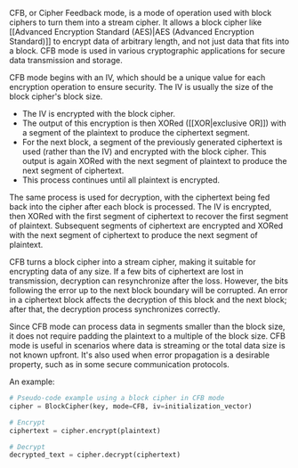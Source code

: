 CFB, or Cipher Feedback mode, is a mode of operation used with block ciphers to turn them into a stream cipher. It allows a block cipher like [[Advanced Encryption Standard (AES)|AES (Advanced Encryption Standard)]] to encrypt data of arbitrary length, and not just data that fits into a block. CFB mode is used in various cryptographic applications for secure data transmission and storage.

CFB mode begins with an IV, which should be a unique value for each encryption operation to ensure security. The IV is usually the size of the block cipher's block size.

- The IV is encrypted with the block cipher.
- The output of this encryption is then XORed ([[XOR|exclusive OR]]) with a segment of the plaintext to produce the ciphertext segment.
- For the next block, a segment of the previously generated ciphertext is used (rather than the IV) and encrypted with the block cipher. This output is again XORed with the next segment of plaintext to produce the next segment of ciphertext.
- This process continues until all plaintext is encrypted.

The same process is used for decryption, with the ciphertext being fed back into the cipher after each block is processed. The IV is encrypted, then XORed with the first segment of ciphertext to recover the first segment of plaintext. Subsequent segments of ciphertext are encrypted and XORed with the next segment of ciphertext to produce the next segment of plaintext.

CFB turns a block cipher into a stream cipher, making it suitable for encrypting data of any size. If a few bits of ciphertext are lost in transmission, decryption can resynchronize after the loss. However, the bits following the error up to the next block boundary will be corrupted. An error in a ciphertext block affects the decryption of this block and the next block; after that, the decryption process synchronizes correctly.

Since CFB mode can process data in segments smaller than the block size, it does not require padding the plaintext to a multiple of the block size. CFB mode is useful in scenarios where data is streaming or the total data size is not known upfront. It's also used when error propagation is a desirable property, such as in some secure communication protocols.

An example:

```python
# Pseudo-code example using a block cipher in CFB mode
cipher = BlockCipher(key, mode=CFB, iv=initialization_vector)

# Encrypt
ciphertext = cipher.encrypt(plaintext)

# Decrypt
decrypted_text = cipher.decrypt(ciphertext)
```
